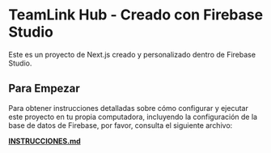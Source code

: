 # TeamLink Hub - Creado con Firebase Studio

Este es un proyecto de Next.js creado y personalizado dentro de Firebase Studio.

## Para Empezar

Para obtener instrucciones detalladas sobre cómo configurar y ejecutar este proyecto en tu propia computadora, incluyendo la configuración de la base de datos de Firebase, por favor, consulta el siguiente archivo:

**[INSTRUCCIONES.md](./INSTRUCCIONES.md)**
